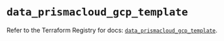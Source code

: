 # `data_prismacloud_gcp_template`

Refer to the Terraform Registry for docs: [`data_prismacloud_gcp_template`](https://registry.terraform.io/providers/paloaltonetworks/prismacloud/1.7.0/docs/data-sources/gcp_template).
